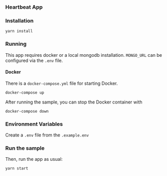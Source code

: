 ### Heartbeat App

### Installation

`yarn install`

### Running

This app requires docker or a local mongodb installation. `MONGO_URL` can be configured via the `.env` file. 

#### Docker

There is a `docker-compose.yml` file for starting Docker.

`docker-compose up`

After running the sample, you can stop the Docker container with

`docker-compose down`

### Environment Variables

Create a `.env` file from the `.example.env`

### Run the sample

Then, run the app as usual:

`yarn start`

